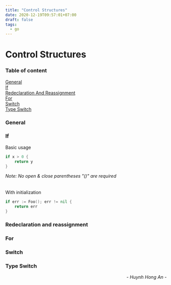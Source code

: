 ```yaml
---
title: "Control Structures"
date: 2020-12-19T09:57:01+07:00
draft: false
tags: 
  - go
---
```


# Control Structures

### Table of content

[General](#general)\
[If](#if)\
[Redeclaration And Reassignment](#redeclaration-and-reassignment)\
[For](#for)\
[Switch](#switch)\
[Type Switch](#type-switch)

### General

### If
Basic usage
```go
if x > 0 {
    return y
}
```
_Note: No open & close parentheses "()" are required_
\
\
\
With initialization
```go
if err := Foo(); err != nil {
    return err
}
```





### Redeclaration and reassignment

### For

### Switch 

### Type Switch


*<p style="text-align: end;">- Huynh Hong An -</p>*